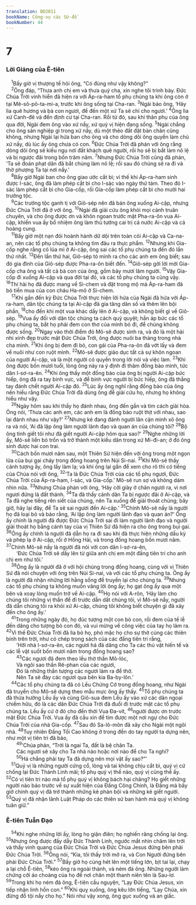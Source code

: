 ```yaml
---
translation: BD2011
bookName: Công-vụ các Sứ-đồ 
bookNumber: 44
---
```


<div class="title"><h1>7</h1><h3>Lời Giảng của Ê-tiên</h3></div>
<span class="verse cong_7_1"> <sup>1</sup>Bấy giờ vị thượng tế hỏi ông, “Có đúng như vậy không?”<br/></span>
<span class="verse cong_7_2"> <sup>2</sup>Ông đáp, “Thưa anh chị em và thưa quý cha, xin nghe tôi trình bày. Ðức Chúa Trời vinh hiển đã hiện ra với Áp-ra-ham tổ phụ chúng ta khi ông còn ở tại Mê-sô-pô-ta-mi-a, trước khi ông sống tại Cha-ran. </span>
<span class="verse cong_7_3"><sup>3</sup>Ngài bảo ông, ‘Hãy lìa quê hương và bà con ngươi, để đến một xứ Ta sẽ chỉ cho ngươi.’ </span>
<span class="verse cong_7_4"><sup>4</sup>Ông lìa xứ Canh-đê và đến định cư tại Cha-ran. Rồi từ đó, sau khi thân phụ của ông qua đời, Ngài đem ông vào xứ nầy, xứ quý vị hiện đang sống. </span>
<span class="verse cong_7_5"><sup>5</sup>Ngài chẳng cho ông sản nghiệp gì trong xứ nầy, dù một thẻo đất đặt bàn chân cũng không, nhưng Ngài lại hứa ban cho ông và cho dòng dõi ông quyền làm chủ xứ nầy, dù lúc ấy ông chưa có con. </span>
<span class="verse cong_7_6"><sup>6</sup>Ðức Chúa Trời đã phán với ông rằng dòng dõi ông sẽ kiều ngụ nơi đất khách quê người, rồi họ sẽ bị bắt làm nô lệ và bị ngược đãi trong bốn trăm năm. </span>
<span class="verse cong_7_7"><sup>7</sup>Nhưng Ðức Chúa Trời cũng đã phán, ‘Ta sẽ đoán phạt dân đã bắt chúng làm nô lệ; rồi sau đó chúng sẽ ra đi và thờ phượng Ta tại nơi nầy.’ <br/></span>
<span class="verse cong_7_8"> <sup>8</sup>Bấy giờ Ngài ban cho ông giao ước cắt bì; vì thế khi Áp-ra-ham sinh được I-sác, ông đã làm phép cắt bì cho I-sác vào ngày thứ tám. Theo đó I-sác làm phép cắt bì cho Gia-cốp, rồi Gia-cốp làm phép cắt bì cho mười hai trưởng tộc.<br/></span>
<span class="verse cong_7_9"> <sup>9</sup>Các trưởng tộc ganh tị với Giô-sép nên đã bán ông xuống Ai-cập, nhưng Ðức Chúa Trời đã ở với ông. </span>
<span class="verse cong_7_10"><sup>10</sup>Ngài đã giải cứu ông khỏi mọi cảnh truân chuyên, và cho ông được ơn và khôn ngoan trước mặt Pha-ra-ôn vua Ai-cập, khiến vua ấy bổ nhiệm ông làm thủ tướng cai trị cả nước Ai-cập và cả hoàng cung.<br/></span>
<span class="verse cong_7_11"> <sup>11</sup>Bấy giờ một nạn đói hoành hành dữ dội trên toàn cõi Ai-cập và Ca-na-an, nên các tổ phụ chúng ta không tìm đâu ra thực phẩm. </span>
<span class="verse cong_7_12"><sup>12</sup>Nhưng khi Gia-cốp nghe rằng có lúa mì ở Ai-cập, ông sai các tổ phụ chúng ta đến đó lần thứ nhất. </span>
<span class="verse cong_7_13"><sup>13</sup>Ðến lần thứ hai, Giô-sép tỏ mình ra cho các anh em ông biết; sau đó gia đình của Giô-sép được Pha-ra-ôn biết đến. </span>
<span class="verse cong_7_14"><sup>14</sup>Giô-sép gởi lời mời Gia-cốp cha ông và tất cả bà con của ông, gồm bảy mươi lăm người. </span>
<span class="verse cong_7_15"><sup>15</sup>Vậy Gia-cốp đi xuống Ai-cập và qua đời tại đó, và các tổ phụ chúng ta cũng vậy. </span>
<span class="verse cong_7_16"><sup>16</sup>Thi hài họ đã được mang về Si-chem và đặt trong mộ mà Áp-ra-ham đã bỏ tiền mua của con cháu Ha-mô ở Si-chem.<br/></span>
<span class="verse cong_7_17"> <sup>17</sup>Khi gần đến kỳ Ðức Chúa Trời thực hiện lời hứa của Ngài đã hứa với Áp-ra-ham, dân tộc chúng ta tại Ai-cập đã gia tăng dân số và thêm lên bội phần, </span>
<span class="verse cong_7_18"><sup>18</sup>cho đến khi một vua khác dấy lên ở Ai-cập, và không biết gì về Giô-sép. </span>
<span class="verse cong_7_19"><sup>19</sup>Vua ấy đối với dân tộc chúng ta cách quỷ quyệt; hắn áp bức các tổ phụ chúng ta, bắt họ phải đem con thơ của mình bỏ đi, để chúng không được sống. </span>
<span class="verse cong_7_20"><sup>20</sup>Ngay vào thời điểm đó Mô-sê được sinh ra, và đó là một hài nhi xinh đẹp trước mặt Ðức Chúa Trời, ông được nuôi ba tháng trong nhà cha mình. </span>
<span class="verse cong_7_21"><sup>21</sup>Khi ông bị đem đi bỏ, con gái của Pha-ra-ôn đã vớt lấy và đem về nuôi như con ruột mình. </span>
<span class="verse cong_7_22"><sup>22</sup>Mô-sê được giáo dục tất cả sự khôn ngoan của người Ai-cập, và là một người có quyền trong lời nói và việc làm. </span>
<span class="verse cong_7_23"><sup>23</sup>Khi ông được bốn mươi tuổi, lòng ông nảy ra ý định đi thăm đồng bào mình, tức dân I-sơ-ra-ên. </span>
<span class="verse cong_7_24"><sup>24</sup>Khi ông thấy một đồng bào của ông bị người Ai-cập bức hiếp, ông đã ra tay binh vực, và để binh vực người bị bức hiếp, ông đã thẳng tay đánh chết người Ai-cập đó. </span>
<span class="verse cong_7_25"><sup>25</sup>Lúc ấy ông nghĩ rằng đồng bào của ông nên hiểu rằng Ðức Chúa Trời đã dùng ông để giải cứu họ, nhưng họ không hiểu như vậy.<br/></span>
<span class="verse cong_7_26"> <sup>26</sup>Ngày hôm sau khi thấy họ đánh nhau, ông đến gần và tìm cách giải hòa. Ông nói, ‘Thưa các anh em, các anh em là đồng bào ruột thịt với nhau, sao lại đánh nhau như vậy?’ </span>
<span class="verse cong_7_27"><sup>27</sup>Nhưng kẻ đang đánh người lân cận mình xô ông ra và nói, ‘Ai đã lập ông làm người lãnh đạo và quan án của chúng tôi? </span>
<span class="verse cong_7_28"><sup>28</sup>Bộ ông tính giết tôi như đã giết người Ai-cập hôm qua sao?’ </span>
<span class="verse cong_7_29"><sup>29</sup>Nghe những lời ấy, Mô-sê liền bỏ trốn và trở thành một kiều dân trong xứ Mi-đi-an; ở đó ông sinh được hai con trai.<br/></span>
<span class="verse cong_7_30"> <sup>30</sup>Cách bốn mươi năm sau, một Thiên Sứ hiện đến với ông trong một ngọn lửa của bụi gai cháy trong đồng hoang trên Núi Si-nai. </span>
<span class="verse cong_7_31"><sup>31</sup>Khi Mô-sê thấy cảnh tượng ấy, ông lấy làm lạ; và khi ông lại gần để xem cho rõ thì có tiếng của Chúa nói với ông, </span>
<span class="verse cong_7_32"><sup>32</sup>‘Ta là Ðức Chúa Trời của các tổ phụ ngươi, Ðức Chúa Trời của Áp-ra-ham, I-sác, và Gia-cốp.’ Mô-sê run sợ và không dám nhìn nữa. </span>
<span class="verse cong_7_33"><sup>33</sup>Nhưng Chúa phán với ông, ‘Hãy cởi giày ở chân ngươi ra, vì nơi ngươi đứng là đất thánh. </span>
<span class="verse cong_7_34"><sup>34</sup>Ta đã thấy cảnh dân Ta bị ngược đãi ở Ai-cập, và Ta đã nghe tiếng rên siết của chúng, nên Ta xuống để giải thoát chúng; bây giờ, hãy lại đây, để Ta sẽ sai ngươi đến Ai-cập.’ </span>
<span class="verse cong_7_35"><sup>35</sup>Chính Mô-sê nầy là người họ đã loại bỏ và bảo rằng, ‘Ai lập ông làm người lãnh đạo và quan án?’ Ông ấy chính là người đã được Ðức Chúa Trời sai đi làm người lãnh đạo và người giải thoát họ bằng cánh tay của vị Thiên Sứ đã hiện ra cho ông trong bụi gai. </span>
<span class="verse cong_7_36"><sup>36</sup>Ông ấy chính là người đã dẫn họ ra đi sau khi đã thực hiện những dấu kỳ và phép lạ ở Ai-cập, rồi ở Hồng Hải, và trong đồng hoang bốn mươi năm. </span>
<span class="verse cong_7_37"><sup>37</sup>Chính Mô-sê nầy là người đã nói với con dân I-sơ-ra-ên,<br/>  ‘Ðức Chúa Trời sẽ dấy lên từ giữa anh chị em một đấng tiên tri cho anh chị em như tôi.’ <br/></span>
<span class="verse cong_7_38"> <sup>38</sup>Ông ấy là người đã ở với hội chúng trong đồng hoang, cùng với vị Thiên Sứ đã nói chuyện với ông trên Núi Si-nai, và với các tổ phụ chúng ta. Ông ấy là người đã nhận những lời hằng sống để truyền lại cho chúng ta. </span>
<span class="verse cong_7_39"><sup>39</sup>Nhưng các tổ phụ chúng ta không muốn vâng lời ông ấy; họ gạt ông ấy qua một bên và xoay lòng muốn trở về Ai-cập. </span>
<span class="verse cong_7_40"><sup>40</sup>Họ nói với A-rôn, ‘Hãy làm cho chúng tôi những vị thần để đi trước dẫn dắt chúng tôi, vì Mô-sê nầy, người đã dẫn chúng tôi ra khỏi xứ Ai-cập, chúng tôi không biết chuyện gì đã xảy đến cho ông ấy.’ <br/></span>
<span class="verse cong_7_41"> <sup>41</sup>Trong những ngày đó, họ đúc tượng một con bò con, rồi đem của tế lễ đến dâng cho tượng bò con đó, và vui mừng về công việc của tay họ làm ra. </span>
<span class="verse cong_7_42"><sup>42</sup>Vì thế Ðức Chúa Trời đã lìa bỏ họ, phó mặc họ cho sự thờ cúng các thiên binh trên trời, như có chép trong sách của các đấng tiên tri rằng,<br/>  ‘Hỡi nhà I-sơ-ra-ên, các ngươi há đã dâng cho Ta các thú vật hiến tế và các lễ vật suốt bốn mươi năm trong đồng hoang sao?<br/></span>
<span class="verse cong_7_43">  <sup>43</sup>Các ngươi đã đem theo lều thờ thần Mô-lóc,<br/>  Và ngôi sao thần Rê-phan của các ngươi,<br/>  Ðó là những thần tượng các ngươi làm ra để thờ.<br/>  Nên Ta sẽ đày các ngươi qua bên kia Ba-by-lôn.’ <br/></span>
<span class="verse cong_7_44"> <sup>44</sup>Các tổ phụ chúng ta đã có Lều Chứng Cớ trong đồng hoang, như Ngài đã truyền cho Mô-sê dựng theo mẫu mực ông ấy thấy. </span>
<span class="verse cong_7_45"><sup>45</sup>Tổ phụ chúng ta đã thừa hưởng Lều ấy và cùng Giô-sua đem Lều ấy vào xứ các dân ngoại chiếm hữu, đó là các dân Ðức Chúa Trời đã đuổi đi trước mặt các tổ phụ chúng ta. Lều ấy cứ ở đó cho đến thời Vua Ða-vít, </span>
<span class="verse cong_7_46"><sup>46</sup>người được ơn trước mặt Ðức Chúa Trời. Vua ấy đã cầu xin để tìm được một nơi ngự cho Ðức Chúa Trời của nhà Gia-cốp. </span>
<span class="verse cong_7_47"><sup>47</sup>Sau đó Sa-lô-môn đã xây cho Ngài một ngôi nhà. </span>
<span class="verse cong_7_48"><sup>48</sup>Tuy nhiên Ðấng Tối Cao không ở trong đền do tay người ta dựng nên, như một vị tiên tri đã bảo,<br/></span>
<span class="verse cong_7_49">  <sup>49</sup>‘Chúa phán, “Trời là ngai Ta, đất là bệ chân Ta.<br/>  Các ngươi sẽ xây cho Ta nhà nào hoặc nơi nào để cho Ta nghỉ?<br/></span>
<span class="verse cong_7_50">  <sup>50</sup>Há chẳng phải tay Ta đã dựng nên mọi vật ấy sao?”’ <br/></span>
<span class="verse cong_7_51"> <sup>51</sup>Quý vị là những người cứng cổ, lòng và tai không chịu cắt bì, quý vị cứ chống lại Ðức Thánh Linh mãi; tổ phụ quý vị thế nào, quý vị cũng thể ấy. </span>
<span class="verse cong_7_52"><sup>52</sup>Có vị tiên tri nào mà tổ phụ quý vị không bách hại chăng? Họ giết những người nào báo trước về sự xuất hiện của Ðấng Công Chính, là Ðấng mà bây giờ chính quý vị đã trở thành những kẻ phản bội và những kẻ giết người. </span>
<span class="verse cong_7_53"><sup>53</sup>Quý vị đã nhận lãnh Luật Pháp do các thiên sứ ban hành mà quý vị không tuân giữ.”<br/></span>
<div class="title"><h3>Ê-tiên Tuẫn Ðạo</h3></div>
<span class="verse cong_7_54"> <sup>54</sup>Khi nghe những lời ấy, lòng họ giận điên; họ nghiến răng chống lại ông. </span>
<span class="verse cong_7_55"><sup>55</sup>Nhưng ông được đầy dẫy Ðức Thánh Linh, ngước mắt nhìn chăm lên trời và thấy vinh quang của Ðức Chúa Trời và Ðức Chúa Jesus đứng bên phải Ðức Chúa Trời. </span>
<span class="verse cong_7_56"><sup>56</sup>Ông nói, “Kìa, tôi thấy trời mở ra, và Con Người đứng bên phải Ðức Chúa Trời.” </span>
<span class="verse cong_7_57"><sup>57</sup>Bấy giờ họ cùng hét lên một tiếng lớn, bịt tai lại, chạy a lại chỗ Ê-tiên, </span>
<span class="verse cong_7_58"><sup>58</sup>kéo ông ra ngoài thành, và ném đá ông. Những người làm chứng cởi áo choàng của họ để nơi chân một thanh niên tên là Sau-lơ. </span>
<span class="verse cong_7_59"><sup>59</sup>Trong khi họ ném đá ông, Ê-tiên cầu nguyện, “Lạy Ðức Chúa Jesus, xin tiếp nhận linh hồn con.” </span>
<span class="verse cong_7_60"><sup>60</sup>Khi quỵ xuống, ông kêu lớn tiếng, “Lạy Chúa, xin đừng đổ tội nầy cho họ.” Nói như vậy xong, ông gục xuống và an giấc.<br/></span>
